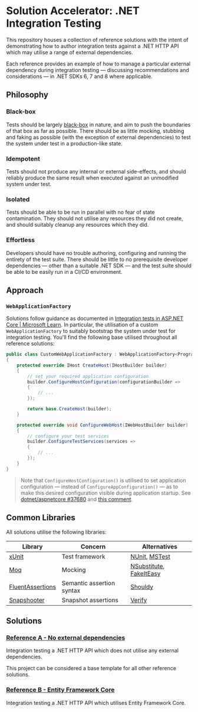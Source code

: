 ﻿# Solution Accelerator: .NET Integration Testing

This repository houses a collection of reference solutions with the intent of demonstrating how to author integration tests against a .NET HTTP API which may utilise a range of external dependencies.

Each reference provides an example of how to manage a particular external dependency during integration testing &mdash; discussing recommendations and considerations &mdash; in .NET SDKs 6, 7 and 8 where applicable.

## Philosophy

### Black-box

Tests should be largely [black-box](https://en.wikipedia.org/wiki/Black-box_testing) in nature, and aim to push the boundaries of that box as far as possible. There should be as little mocking, stubbing and faking as possible (with the exception of external dependencies) to test the system under test in a production-like state.

### Idempotent

Tests should not produce any internal or external side-effects, and should reliably produce the same result when executed against an unmodified system under test.

### Isolated

Tests should be able to be run in parallel with no fear of state contamination. They should not utilise any resources they did not create, and should suitably cleanup any resources which they did.

### Effortless

Developers should have no trouble authoring, configuring and running the entirety of the test suite. There should be little to no prerequisite developer dependencies &mdash; other than a suitable .NET SDK &mdash; and the test suite should be able to be easily run in a CI/CD environment.

## Approach

### `WebApplicationFactory`

Solutions follow guidance as documented in [Integration tests in ASP.NET Core | Microsoft Learn](https://learn.microsoft.com/en-au/aspnet/core/test/integration-tests). In particular, the utilisation of a custom `WebApplicationFactory` to suitably bootstrap the system under test for integration testing. You'll find the following base utilised throughout all reference solutions:

``` csharp
public class CustomWebApplicationFactory : WebApplicationFactory<Program>
{
    protected override IHost CreateHost(IHostBuilder builder)
    {
        // set your required application configuration
        builder.ConfigureHostConfiguration(configurationBuilder =>
        {
            // ...
        });

        return base.CreateHost(builder);
    }

    protected override void ConfigureWebHost(IWebHostBuilder builder)
    {
        // configure your test services
        builder.ConfigureTestServices(services =>
        {
            // ...
        });
    }
}
```

> Note that `ConfigureHostConfiguration()` is utilised to set application configuration &mdash; instead of `ConfigureAppConfiguration()` &mdash; as to make this desired configuration visible during application startup. See [dotnet/aspnetcore #37680](https://github.com/dotnet/aspnetcore/issues/37680) and [this comment](https://github.com/dotnet/aspnetcore/issues/37680#issuecomment-1032922656).

## Common Libraries

All solutions utilise the following libraries:

| Library                                                                  | Concern                   | Alternatives                                                                                                      |
| ------------------------------------------------------------------------ | ------------------------- | ----------------------------------------------------------------------------------------------------------------- |
| [xUnit](https://github.com/xunit/xunit)                                  | Test framework            | [NUnit](https://github.com/nunit/nunit), [MSTest](https://github.com/microsoft/testfx)                            |
| [Moq](https://github.com/moq/moq)                                        | Mocking                   | [NSubstitute](https://github.com/nsubstitute/nsubstitute), [FakeItEasy](https://github.com/FakeItEasy/FakeItEasy) |
| [FluentAssertions](https://github.com/fluentassertions/fluentassertions) | Semantic assertion syntax | [Shouldy](https://github.com/shouldly/shouldly)                                                                   |
| [Snapshooter](https://github.com/SwissLife-OSS/snapshooter)              | Snapshot assertions       | [Verify](https://github.com/VerifyTests/Verify)                                                                   |

## Solutions

### [Reference A - No external dependencies](<./Reference A - No external dependencies>)

Integration testing a .NET HTTP API which does not utilise any external dependencies.

This project can be considered a base template for all other reference solutions.

### [Reference B - Entity Framework Core](<./Reference B - Entity Framework Core>)

Integration testing a .NET HTTP API which utilises Entity Framework Core.
